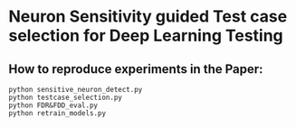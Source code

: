 # Neuron Sensitivity guided Test case selection for Deep Learning Testing


## How to reproduce experiments in the Paper:

```
python sensitive_neuron_detect.py
python testcase_selection.py
python FDR&FDD_eval.py
python retrain_models.py
```
